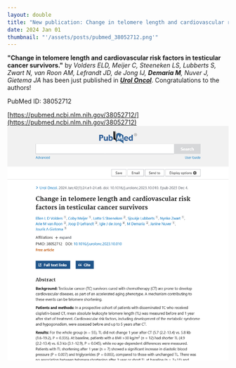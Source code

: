 ```yaml
---
layout: double
title: "New publication: Change in telomere length and cardiovascular risk factors in testicular cancer survivors"
date: 2024 Jan 01
thumbnail: "'/assets/posts/pubmed_38052712.png'"
---
```

<strong>"Change in telomere length and cardiovascular risk factors in testicular cancer survivors."</strong> by <em>Volders ELD, Meijer C, Steeneken LS, Lubberts S, Zwart N, van Roon AM, Lefrandt JD, de Jong IJ, <strong>Demaria M</strong>, Nuver J, Gietema JA</em>  has been just published in <em><strong><ins>Urol Oncol</ins></strong></em>.
Congratulations to the authors!
    
PubMed ID: 38052712
    
[https://pubmed.ncbi.nlm.nih.gov/38052712/](https://pubmed.ncbi.nlm.nih.gov/38052712)
![](/assets/posts/pubmed_38052712.png)
